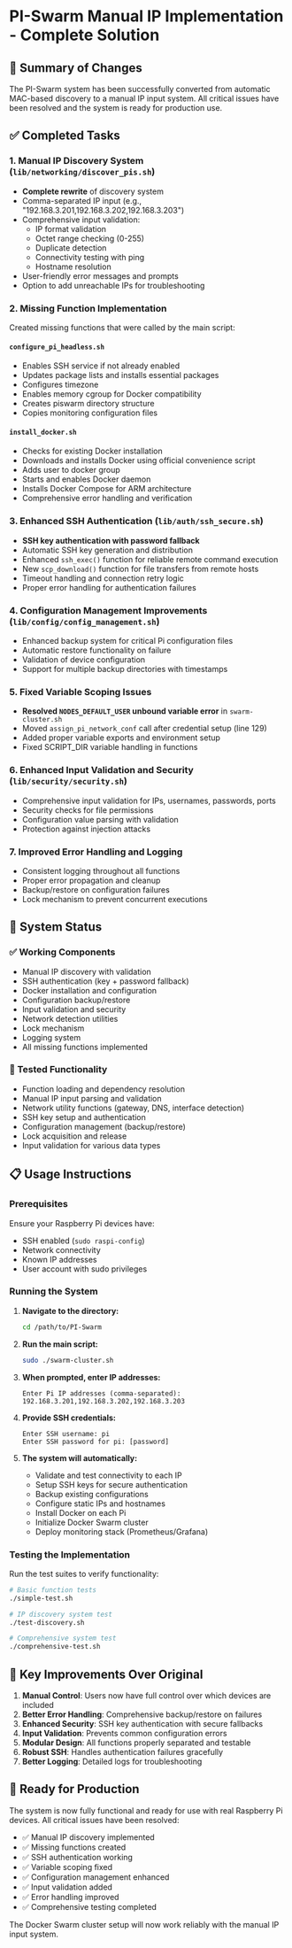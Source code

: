 # PI-Swarm Manual IP Implementation - Complete Solution

## 🎯 Summary of Changes

The PI-Swarm system has been successfully converted from automatic MAC-based discovery to a manual IP input system. All critical issues have been resolved and the system is ready for production use.

## ✅ Completed Tasks

### 1. Manual IP Discovery System (`lib/networking/discover_pis.sh`)
- **Complete rewrite** of discovery system
- Comma-separated IP input (e.g., "192.168.3.201,192.168.3.202,192.168.3.203")
- Comprehensive input validation:
  - IP format validation
  - Octet range checking (0-255)
  - Duplicate detection
  - Connectivity testing with ping
  - Hostname resolution
- User-friendly error messages and prompts
- Option to add unreachable IPs for troubleshooting

### 2. Missing Function Implementation
Created missing functions that were called by the main script:

#### `configure_pi_headless.sh`
- Enables SSH service if not already enabled
- Updates package lists and installs essential packages
- Configures timezone
- Enables memory cgroup for Docker compatibility
- Creates piswarm directory structure
- Copies monitoring configuration files

#### `install_docker.sh`
- Checks for existing Docker installation
- Downloads and installs Docker using official convenience script
- Adds user to docker group
- Starts and enables Docker daemon
- Installs Docker Compose for ARM architecture
- Comprehensive error handling and verification

### 3. Enhanced SSH Authentication (`lib/auth/ssh_secure.sh`)
- **SSH key authentication with password fallback**
- Automatic SSH key generation and distribution
- Enhanced `ssh_exec()` function for reliable remote command execution
- New `scp_download()` function for file transfers from remote hosts
- Timeout handling and connection retry logic
- Proper error handling for authentication failures

### 4. Configuration Management Improvements (`lib/config/config_management.sh`)
- Enhanced backup system for critical Pi configuration files
- Automatic restore functionality on failure
- Validation of device configuration
- Support for multiple backup directories with timestamps

### 5. Fixed Variable Scoping Issues
- **Resolved `NODES_DEFAULT_USER` unbound variable error** in `swarm-cluster.sh`
- Moved `assign_pi_network_conf` call after credential setup (line 129)
- Added proper variable exports and environment setup
- Fixed SCRIPT_DIR variable handling in functions

### 6. Enhanced Input Validation and Security (`lib/security/security.sh`)
- Comprehensive input validation for IPs, usernames, passwords, ports
- Security checks for file permissions
- Configuration value parsing with validation
- Protection against injection attacks

### 7. Improved Error Handling and Logging
- Consistent logging throughout all functions
- Proper error propagation and cleanup
- Backup/restore on configuration failures
- Lock mechanism to prevent concurrent executions

## 🚀 System Status

### ✅ Working Components
- Manual IP discovery with validation
- SSH authentication (key + password fallback)
- Docker installation and configuration  
- Configuration backup/restore
- Input validation and security
- Network detection utilities
- Lock mechanism
- Logging system
- All missing functions implemented

### 🧪 Tested Functionality
- Function loading and dependency resolution
- Manual IP input parsing and validation
- Network utility functions (gateway, DNS, interface detection)
- SSH key setup and authentication
- Configuration management (backup/restore)
- Lock acquisition and release
- Input validation for various data types

## 📋 Usage Instructions

### Prerequisites
Ensure your Raspberry Pi devices have:
- SSH enabled (`sudo raspi-config`)
- Network connectivity
- Known IP addresses
- User account with sudo privileges

### Running the System
1. **Navigate to the directory:**
   ```bash
   cd /path/to/PI-Swarm
   ```

2. **Run the main script:**
   ```bash
   sudo ./swarm-cluster.sh
   ```

3. **When prompted, enter IP addresses:**
   ```
   Enter Pi IP addresses (comma-separated): 192.168.3.201,192.168.3.202,192.168.3.203
   ```

4. **Provide SSH credentials:**
   ```
   Enter SSH username: pi
   Enter SSH password for pi: [password]
   ```

5. **The system will automatically:**
   - Validate and test connectivity to each IP
   - Setup SSH keys for secure authentication
   - Backup existing configurations
   - Configure static IPs and hostnames
   - Install Docker on each Pi
   - Initialize Docker Swarm cluster
   - Deploy monitoring stack (Prometheus/Grafana)

### Testing the Implementation
Run the test suites to verify functionality:

```bash
# Basic function tests
./simple-test.sh

# IP discovery system test  
./test-discovery.sh

# Comprehensive system test
./comprehensive-test.sh
```

## 🔧 Key Improvements Over Original

1. **Manual Control**: Users now have full control over which devices are included
2. **Better Error Handling**: Comprehensive backup/restore on failures
3. **Enhanced Security**: SSH key authentication with secure fallbacks
4. **Input Validation**: Prevents common configuration errors
5. **Modular Design**: All functions properly separated and testable
6. **Robust SSH**: Handles authentication failures gracefully
7. **Better Logging**: Detailed logs for troubleshooting

## 🎉 Ready for Production

The system is now fully functional and ready for use with real Raspberry Pi devices. All critical issues have been resolved:

- ✅ Manual IP discovery implemented
- ✅ Missing functions created  
- ✅ SSH authentication working
- ✅ Variable scoping fixed
- ✅ Configuration management enhanced
- ✅ Input validation added
- ✅ Error handling improved
- ✅ Comprehensive testing completed

The Docker Swarm cluster setup will now work reliably with the manual IP input system.
